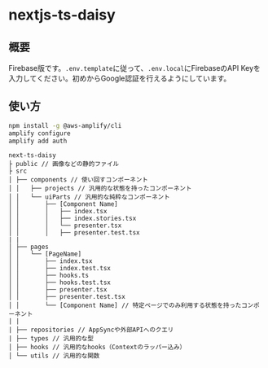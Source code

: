 # nextjs-ts-daisy
## 概要
Firebase版です。`.env.template`に従って、`.env.local`にFirebaseのAPI Keyを入力してください。初めからGoogle認証を行えるようにしています。

## 使い方
```bash
npm install -g @aws-amplify/cli
amplify configure
amplify add auth
```

```
next-ts-daisy
├ public // 画像などの静的ファイル
├ src
│ ├── components // 使い回すコンポーネント
│ │   ├── projects // 汎用的な状態を持ったコンポーネント
│ │   └── uiParts // 汎用的な純粋なコンポーネント
│ │       ├── [Component Name]
│ │       │   ├── index.tsx
│ │       │   ├── index.stories.tsx
│ │       │   └── presenter.tsx
│ │       │   ├── presenter.test.tsx
| |
│ ├── pages
│ │   └── [PageName]
│ │       ├── index.tsx
│ │       ├── index.test.tsx
│ │       ├── hooks.ts
│ │       ├── hooks.test.tsx
│ │       ├── presenter.tsx
│ │       ├── presenter.test.tsx
│ │       └── [Component Name] // 特定ページでのみ利用する状態を持ったコンポーネント
| |
| ├── repositories // AppSyncや外部APIへのクエリ
| ├── types // 汎用的な型
│ ├── hooks // 汎用的なhooks（Contextのラッパー込み）
│ └── utils // 汎用的な関数

```

